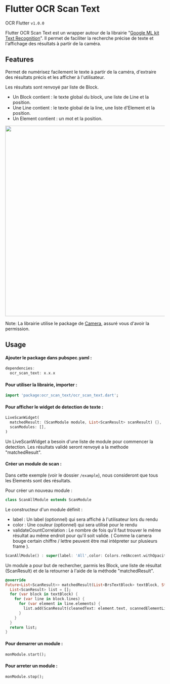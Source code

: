 # Flutter OCR Scan Text
 OCR Flutter
 `v1.0.0`

Flutter OCR Scan Text est un wrapper autour de la librairie "[Google ML kit Text Recognition](https://pub.dev/packages/google_mlkit_text_recognition)".
Il permet de faciliter la recherche précise de texte et l'affichage des résultats à partir de la caméra. 

## Features

Permet de numérisez facilement le texte à partir de la caméra, d'extraire des résultats précis et les afficher à l'utilisateur.

Les résultats sont renvoyé par liste de Block.
- Un Block contient : le texte global du block, une liste de Line et la position. 
- Une Line contient : le texte global de la line, une liste d'Element et la position. 
- Un Element contient : un mot et la position.

<p float="left">
  <img src="https://developers.google.com/static/ml-kit/vision/text-recognition/images/text-structure.png" width="600" />
</p>

Note: La librairie utilise le package de [Camera](https://pub.dev/packages/camera), assuré vous d'avoir la permission.

## Usage

#### Ajouter le package dans pubspec.yaml :

```dart
dependencies:
  ocr_scan_text: x.x.x
```

#### Pour utiliser la librairie, importer : 

```dart
import 'package:ocr_scan_text/ocr_scan_text.dart';
```

#### Pour afficher le widget de detection de texte :

```dart
LiveScanWidget(
  matchedResult: (ScanModule module, List<ScanResult> scanResult) {},
  scanModules: [],
)
```

Un LiveScanWidget a besoin d'une liste de module pour commencer la detection. 
Les résultats validé seront renvoyé a la methode "matchedResult".

#### Créer un module de scan : 

Dans cette exemple (voir le dossier `/example`), nous consideront que tous les Elements sont des résultats.

Pour créer un nouveau module :
```dart
class ScanAllModule extends ScanModule
```

Le constructeur d'un module définit :
- label : Un label (optionnel) qui sera affiché à l'utilisateur lors du rendu 
- color : Une couleur (optionnel) qui sera utilisé pour le rendu 
- validateCountCorrelation : Le nombre de fois qu'il faut trouver le même résultat au même endroit pour qu'il soit valide. ( Comme la camera bouge certain chiffre / lettre peuvent être mal intépreter sur plusieurs frame ).
```dart
ScanAllModule() : super(label: 'All',color: Colors.redAccent.withOpacity(0.3), validateCountCorrelation: 1);
```

Un module a pour but de rechercher, parmis les Block, une liste de résultat (ScanResult) et de la retourner à l'aide de la méthode "matchedResult".

```dart
@override
Future<List<ScanResult>> matchedResult(List<BrsTextBlock> textBlock, String text) async {
  List<ScanResult> list = [];
  for (var block in textBlock) {
    for (var line in block.lines) {
      for (var element in line.elements) {
        list.add(ScanResult(cleanedText: element.text, scannedElementList: [element]));
      }
    }
  }
  return list;
}
```

#### Pour demarrer un module : 

```dart
monModule.start();
```

#### Pour arreter un module :

```dart
monModule.stop();
```